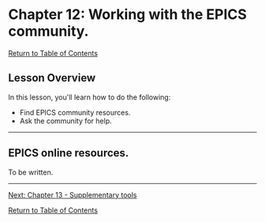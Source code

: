 # Chapter 12: Working with the EPICS community.

[Return to Table of Contents](README.md)

## Lesson Overview

In this lesson, you'll learn how to do the following:

* Find EPICS community resources.
* Ask the community for help.

---

## EPICS online resources.

To be written.


---

[Next: Chapter 13 - Supplementary tools](chapter13.md)

[Return to Table of Contents](README.md)
